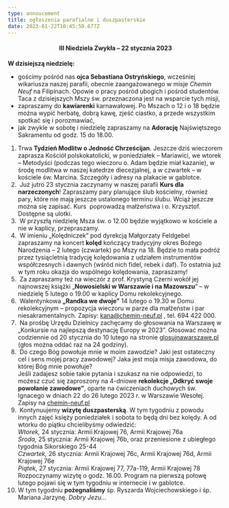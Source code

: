 ```yaml
---
type: annoucement
title: ogłoszenia parafialne i duszpasterskie
date: 2023-01-22T10:45:50.677Z
---
```

<!--StartFragment--><h4 style="text-align:center;">III Niedziela Zwykła – 22 stycznia 2023</h4>

**W dzisiejszą niedzielę:**

* gościmy pośród nas **ojca Sebastiana Ostryńskiego**, wcześniej wikariusza naszej parafii, obecnie zaangażowanego w misje *Chemin Neuf* na Filipinach. Opowie o pracy pośród ubogich i pośród studentów. Taca z dzisiejszych Mszy św. przeznaczona jest na wsparcie tych misji,
* zapraszamy do **kawiarenki** karnawałowej. Po Mszach o 12 i o 18 będzie można wypić herbatę, dobrą kawę, zjeść ciastko, a przede wszystkim spotkać się i porozmawiać,
* jak zwykle w sobotę i niedzielę zapraszamy na **Adorację** Najświętszego Sakramentu od godz. 15 do 18.00.

1. Trwa **Tydzień Modlitw o Jedność Chrześcijan**. Jeszcze dziś wieczorem zaprasza Kościół polskokatolicki, w poniedziałek – Mariawici, we wtorek – Metodyści (podczas tego wieczoru o. Adam będzie miał kazanie), w środę modlitwa w naszej katedrze diecezjalnej, a w czwartek – w kościele św. Marcina. Szczegóły i adresy na plakacie w gablotce.  
2.  Już jutro 23 stycznia zaczynamy w naszej parafii **Kurs dla narzeczonych**! Zapraszamy pary planujące ślub kościelny, również pary, które nie mają jeszcze ustalonego terminu ślubu. Wciąż jeszcze można się zapisać. Kurs  poprowadzą małżeństwa i o. Krzysztof. Dostępne są ulotki.
3.  W przyszłą niedzielę Msza św. o 12.00 będzie wyjątkowo w kościele a nie w kaplicy, przepraszamy.
4.  W imieniu „Kolędniczek” pod dyrekcją Małgorzaty Feldgebel  zapraszamy na koncert **kolęd** kończący tradycyjny okres Bożego Narodzenia – 2 lutego (czwartek) po Mszy na 18. Będzie to mała podróż przez tysiącletnią tradycję kolędowania z udziałem instrumentów współczesnych i dawnych (wśród nich fidel, rebek i daf). To ostatnia już w tym roku okazja do wspólnego kolędowania, zapraszamy!
5.  Za zapraszamy też na wieczór z prof. Krystyną Czerni wokół jej najnowszej książki „**Nowosielski w Warszawie i na Mazowszu**” – w niedzielę 5 lutego o 19.00 w kaplicy Domu rekolekcyjnego.
6.  Walentynkowa **„Randka we dwoje”** 14 lutego o 19.30 w Domu rekolekcyjnym – propozycja wieczoru w parze dla małżeństw i par niesakramentalnych. Zapisy: [kana@chemin-neuf.pl](mailto:kana@chemin-neuf.pl) , tel. 694 422 000.
7.  Na prośbę Urzędu Dzielnicy zachęcamy do głosowania na Warszawę w „Konkursie na najlepszą destynację Europy w 2023”. Głosować można codziennie od 20 stycznia do 10 lutego na stronie [glosujnawarszawe.pl](http://www.glosujnawarszawe.pl) (głos można oddać raz na 24 godziny). 
8.  Do czego Bóg powołuje mnie w moim zawodzie? Jaki jest ostateczny cel i sens mojej pracy zawodowej? Jaka jest moja misja zawodowa, do której Bóg mnie powołuje?\
   Jeśli zadajesz sobie takie pytania i szukasz na nie odpowiedzi, to możesz czuć się zaproszony na 4-dniowe **rekolekcje „Odkryć swoje powołanie zawodowe”**, oparte na ćwiczeniach duchowych św. Ignacego w dniach 22 do 26 lutego 2023 r. w Warszawie Wesołej. Zapisy na [chemin-neuf.pl](http://www.chemin-neuf.pl)
9.  Kontynuujemy **wizytę duszpasterską**. W tym tygodniu z powodu innych zajęć księży poniedziałek i sobota to będą dni bez kolędy. A od wtorku do piątku chcielibyśmy odwiedzić:\
   *Wtorek,* 24 stycznia: Armii Krajowej 76, Armii Krajowej 76a\
   *Środa,* 25 stycznia: Armii Krajowej 76b, oraz przeniesione z ubiegłego tygodnia Sikorskiego 25-44\
   *Czwartek,* 26 stycznia: Armii Krajowej 76c, Armii Krajowej 76d, Armii Krajowej 76e\
   *Piątek*, 27 stycznia: Armii Krajowej 77, 77a-119, Armii Krajowej 78\
   Rozpoczynamy wizytę o godz. 16.00. Program na pierwszą połowę lutego pojawi się w tym tygodniu w internecie i w gablotce.
10. W tym tygodniu **pożegnaliśmy** śp. Ryszarda Wojciechowskiego i śp. Mariana Jarzynę. *Dobry Jezu…*

<!--EndFragment-->